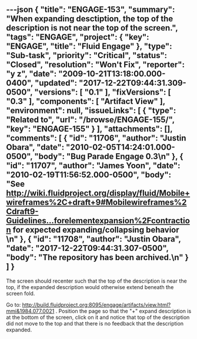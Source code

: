 ---json
{
  "title": "ENGAGE-153",
  "summary": "When expanding desctiption, the top of the description is not near the top of the screen.",
  "tags": "ENGAGE",
  "project": {
    "key": "ENGAGE",
    "title": "Fluid Engage"
  },
  "type": "Sub-task",
  "priority": "Critical",
  "status": "Closed",
  "resolution": "Won't Fix",
  "reporter": "y z",
  "date": "2009-10-21T13:18:00.000-0400",
  "updated": "2017-12-22T09:44:31.309-0500",
  "versions": [
    "0.1"
  ],
  "fixVersions": [
    "0.3"
  ],
  "components": [
    "Artifact View"
  ],
  "environment": null,
  "issueLinks": [
    {
      "type": "Related to",
      "url": "/browse/ENGAGE-155/",
      "key": "ENGAGE-155"
    }
  ],
  "attachments": [],
  "comments": [
    {
      "id": "11706",
      "author": "Justin Obara",
      "date": "2010-02-05T14:24:01.000-0500",
      "body": "Bug Parade Engage 0.3\n"
    },
    {
      "id": "11707",
      "author": "James Yoon",
      "date": "2010-02-19T11:56:52.000-0500",
      "body": "See <http://wiki.fluidproject.org/display/fluid/Mobile+wireframes%2C+draft+9#Mobilewireframes%2Cdraft9-Guidelines...forelementexpansion%2Fcontraction> for expected expanding/collapsing behavior&#x20;\n"
    },
    {
      "id": "11708",
      "author": "Justin Obara",
      "date": "2017-12-22T09:44:31.307-0500",
      "body": "The repository has been archived.\n"
    }
  ]
}
---
The screen should recenter such that the top of the description is near the top, if the expanded description would otherwise extend beneath the screen fold.

Go to: <http://build.fluidproject.org:8095/engage/artifacts/view.html?mmi&1984.077.0021> . Position the page so that the "+" expand description is at the bottom of the screen, click on it and notice that top of the description did not move to the top and that there is no feedback that the description expanded.

        